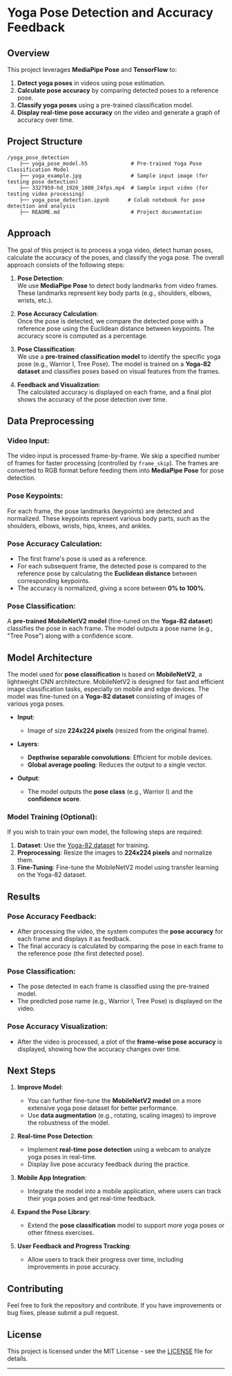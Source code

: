 # **Yoga Pose Detection and Accuracy Feedback**

## **Overview**

This project leverages **MediaPipe Pose** and **TensorFlow** to:
1. **Detect yoga poses** in videos using pose estimation.
2. **Calculate pose accuracy** by comparing detected poses to a reference pose.
3. **Classify yoga poses** using a pre-trained classification model.
4. **Display real-time pose accuracy** on the video and generate a graph of accuracy over time.

## **Project Structure**

```
/yoga_pose_detection
    ├── yoga_pose_model.h5              # Pre-trained Yoga Pose Classification Model
    ├── yoga_example.jpg                # Sample input image (for testing pose detection)
    ├── 3327959-hd_1920_1080_24fps.mp4  # Sample input video (for testing video processing)
    ├── yoga_pose_detection.ipynb      # Colab notebook for pose detection and analysis
    ├── README.md                       # Project documentation
```

## **Approach**

The goal of this project is to process a yoga video, detect human poses, calculate the accuracy of the poses, and classify the yoga pose. The overall approach consists of the following steps:

1. **Pose Detection**:  
   We use **MediaPipe Pose** to detect body landmarks from video frames. These landmarks represent key body parts (e.g., shoulders, elbows, wrists, etc.).

2. **Pose Accuracy Calculation**:  
   Once the pose is detected, we compare the detected pose with a reference pose using the Euclidean distance between keypoints. The accuracy score is computed as a percentage.

3. **Pose Classification**:  
   We use a **pre-trained classification model** to identify the specific yoga pose (e.g., Warrior I, Tree Pose). The model is trained on a **Yoga-82 dataset** and classifies poses based on visual features from the frames.

4. **Feedback and Visualization**:  
   The calculated accuracy is displayed on each frame, and a final plot shows the accuracy of the pose detection over time.

## **Data Preprocessing**

### **Video Input**:  
The video input is processed frame-by-frame. We skip a specified number of frames for faster processing (controlled by `frame_skip`). The frames are converted to RGB format before feeding them into **MediaPipe Pose** for pose detection.

### **Pose Keypoints**:  
For each frame, the pose landmarks (keypoints) are detected and normalized. These keypoints represent various body parts, such as the shoulders, elbows, wrists, hips, knees, and ankles.

### **Pose Accuracy Calculation**:  
- The first frame's pose is used as a reference.  
- For each subsequent frame, the detected pose is compared to the reference pose by calculating the **Euclidean distance** between corresponding keypoints.
- The accuracy is normalized, giving a score between **0% to 100%**.

### **Pose Classification**:  
A **pre-trained MobileNetV2 model** (fine-tuned on the **Yoga-82 dataset**) classifies the pose in each frame. The model outputs a pose name (e.g., "Tree Pose") along with a confidence score.

## **Model Architecture**

The model used for **pose classification** is based on **MobileNetV2**, a lightweight CNN architecture. MobileNetV2 is designed for fast and efficient image classification tasks, especially on mobile and edge devices. The model was fine-tuned on a **Yoga-82 dataset** consisting of images of various yoga poses.

- **Input**:  
  - Image of size **224x224 pixels** (resized from the original frame).
  
- **Layers**:  
  - **Depthwise separable convolutions**: Efficient for mobile devices.  
  - **Global average pooling**: Reduces the output to a single vector.
  
- **Output**:  
  - The model outputs the **pose class** (e.g., Warrior I) and the **confidence score**.

### **Model Training** (Optional):
If you wish to train your own model, the following steps are required:
1. **Dataset**: Use the [Yoga-82 dataset](https://www.kaggle.com/datasets/shrutisaxena/yoga-pose-image-classification-dataset) for training.
2. **Preprocessing**: Resize the images to **224x224 pixels** and normalize them.
3. **Fine-Tuning**: Fine-tune the MobileNetV2 model using transfer learning on the Yoga-82 dataset.

## **Results**

### **Pose Accuracy Feedback**:  
- After processing the video, the system computes the **pose accuracy** for each frame and displays it as feedback.
- The final accuracy is calculated by comparing the pose in each frame to the reference pose (the first detected pose).

### **Pose Classification**:  
- The pose detected in each frame is classified using the pre-trained model.
- The predicted pose name (e.g., Warrior I, Tree Pose) is displayed on the video.

### **Pose Accuracy Visualization**:  
- After the video is processed, a plot of the **frame-wise pose accuracy** is displayed, showing how the accuracy changes over time.

## **Next Steps**

1. **Improve Model**:
   - You can further fine-tune the **MobileNetV2 model** on a more extensive yoga pose dataset for better performance.
   - Use **data augmentation** (e.g., rotating, scaling images) to improve the robustness of the model.

2. **Real-time Pose Detection**:
   - Implement **real-time pose detection** using a webcam to analyze yoga poses in real-time.
   - Display live pose accuracy feedback during the practice.

3. **Mobile App Integration**:
   - Integrate the model into a mobile application, where users can track their yoga poses and get real-time feedback.

4. **Expand the Pose Library**:
   - Extend the **pose classification** model to support more yoga poses or other fitness exercises.

5. **User Feedback and Progress Tracking**:
   - Allow users to track their progress over time, including improvements in pose accuracy.

## **Contributing**

Feel free to fork the repository and contribute. If you have improvements or bug fixes, please submit a pull request.

## **License**

This project is licensed under the MIT License - see the [LICENSE](LICENSE) file for details.

---
